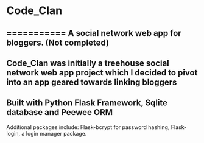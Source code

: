 # Code_Clan
===========
A social network web app for bloggers. (Not completed)
--------------------------------------
Code_Clan was initially a treehouse social network web app project which I decided to pivot into an app geared towards linking bloggers
----
Built with Python Flask Framework, Sqlite database and Peewee ORM
----
Additional packages include:
Flask-bcrypt for password hashing, 
Flask-login, a login manager package.
